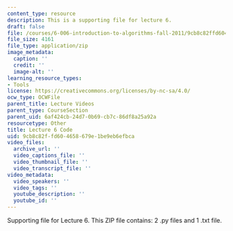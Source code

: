 ```yaml
---
content_type: resource
description: This is a supporting file for lecture 6.
draft: false
file: /courses/6-006-introduction-to-algorithms-fall-2011/9cb8c82ffd604658679e1be9eb6efbca_lec06_code.zip
file_size: 4161
file_type: application/zip
image_metadata:
  caption: ''
  credit: ''
  image-alt: ''
learning_resource_types:
- Tools
license: https://creativecommons.org/licenses/by-nc-sa/4.0/
ocw_type: OCWFile
parent_title: Lecture Videos
parent_type: CourseSection
parent_uid: 6af424cb-24d7-0b69-cb7c-86df8a25a92a
resourcetype: Other
title: Lecture 6 Code
uid: 9cb8c82f-fd60-4658-679e-1be9eb6efbca
video_files:
  archive_url: ''
  video_captions_file: ''
  video_thumbnail_file: ''
  video_transcript_file: ''
video_metadata:
  video_speakers: ''
  video_tags: ''
  youtube_description: ''
  youtube_id: ''
---
```

Supporting file for Lecture 6. This ZIP file contains: 2 .py files and 1 .txt file.